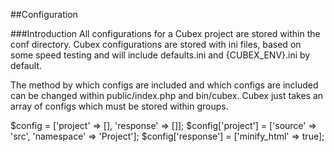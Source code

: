 ##Configuration

###Introduction
All configurations for a Cubex project are stored within the conf directory.
Cubex configurations are stored with ini files, based on some speed testing
and will include defaults.ini and {CUBEX_ENV}.ini by default.

The method by which configs are included and which configs are included can be
changed within public/index.php and bin/cubex.
Cubex just takes an array of configs which must be stored within groups.

  $config = ['project' => [], 'response' => []];
  $config['project'] = ['source' => 'src', 'namespace' => 'Project'];
  $config['response'] = ['minify_html' => true];
